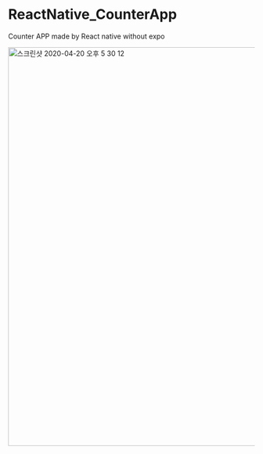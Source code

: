 # ReactNative_CounterApp
Counter APP made by React native without expo

<img width="812" alt="스크린샷 2020-04-20 오후 5 30 12" src="https://user-images.githubusercontent.com/37606666/79731030-a9df3a00-832c-11ea-9529-b65f55049414.png">
